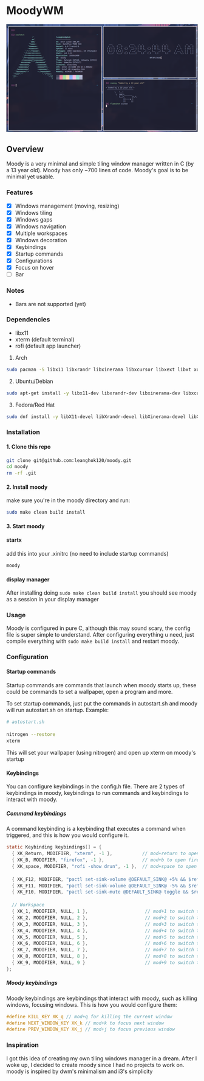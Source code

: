 # MoodyWM

![moody screenshot](./screenshots/no-bar.png)

## Overview

Moody is a very minimal and simple tiling window manager written in C (by a 13 year old). Moody has only ~700 lines of code. Moody's goal is to be minimal yet usable.

### Features

- [x] Windows management (moving, resizing)
- [x] Windows tiling
- [x] Windows gaps
- [x] Windows navigation
- [x] Multiple workspaces
- [x] Windows decoration
- [x] Keybindings
- [x] Startup commands
- [x] Configurations
- [x] Focus on hover
- [ ] Bar

### Notes

- Bars are not supported (yet)

### Dependencies

- libx11
- xterm (default terminal)
- rofi (default app launcher)

1. Arch

```bash
sudo pacman -S libx11 libxrandr libxinerama libxcursor libxext libxt xorg-server-devel xterm rofi
```

2. Ubuntu/Debian

```bash
sudo apt-get install -y libx11-dev libxrandr-dev libxinerama-dev libxcursor-dev libxext-dev libxt-dev xorg-dev xterm
```

3. Fedora/Red Hat

```bash
sudo dnf install -y libX11-devel libXrandr-devel libXinerama-devel libXcursor-devel libXext-devel libXt-devel xorg-x11-server-devel xterm
```

### Installation

#### 1. Clone this repo

```bash
git clone git@github.com:leanghok120/moody.git
cd moody
rm -rf .git
```

#### 2. Install moody

make sure you're in the moody directory and run:

```bash
sudo make clean build install
```

#### 3. Start moody

#### startx

add this into your .xinitrc (no need to include startup commands)
```bash
moody
```

#### display manager

After installing doing `sudo make clean build install` you should see moody as a session in your display manager

### Usage

Moody is configured in pure C, although this may sound scary, the config file is super simple to understand. After configuring everything u need, just compile everything with `sudo make build install` and restart moody.

### Configuration

#### Startup commands

Startup commands are commands that launch when moody starts up, these could be commands to set a wallpaper, open a program and more.

To set startup commands, just put the commands in autostart.sh and moody will run autostart.sh on startup. Example:

```bash
# autostart.sh

nitrogen --restore
xterm
```

This will set your wallpaper (using nitrogen) and open up xterm on moody's startup

#### Keybindings

You can configure keybindings in the config.h file.
There are 2 types of keybindings in moody, keybindings to run commands and keybindings to interact with moody.

##### Command keybindings

A command keybinding is a keybinding that executes a command when triggered, and this is how you would configure it.

```c
static Keybinding keybindings[] = {
  { XK_Return, MODIFIER, "xterm", -1 },           // mod+return to open xterm (terminal)
  { XK_B, MODIFIER, "firefox", -1 },              // mod+b to open firefox
  { XK_space, MODIFIER, "rofi -show drun", -1 },  // mod+space to open rofi (app launcher)

  { XK_F12, MODIFIER, "pactl set-sink-volume @DEFAULT_SINK@ +5% && $refresh_i3status" },   // mod+f12 to increase volume by 5%
  { XK_F11, MODIFIER, "pactl set-sink-volume @DEFAULT_SINK@ -5% && $refresh_i3status" },   // mod+f11 to increase volume by 5%
  { XK_F10, MODIFIER, "pactl set-sink-mute @DEFAULT_SINK@ toggle && $refresh_i3status" },  // mod+f10 to mute

  // Workspace
  { XK_1, MODIFIER, NULL, 1 },                     // mod+1 to switch to workspace 1
  { XK_2, MODIFIER, NULL, 2 },                     // mod+2 to switch to workspace 2
  { XK_3, MODIFIER, NULL, 3 },                     // mod+3 to switch to workspace 3
  { XK_4, MODIFIER, NULL, 4 },                     // mod+4 to switch to workspace 4
  { XK_5, MODIFIER, NULL, 5 },                     // mod+5 to switch to workspace 5
  { XK_6, MODIFIER, NULL, 6 },                     // mod+6 to switch to workspace 6
  { XK_7, MODIFIER, NULL, 7 },                     // mod+7 to switch to workspace 7
  { XK_8, MODIFIER, NULL, 8 },                     // mod+8 to switch to workspace 8
  { XK_9, MODIFIER, NULL, 9 }                      // mod+9 to switch to workspace 9
};
```

##### Moody keybindings

Moody keybindings are keybindings that interact with moody, such as killing windows, focusing windows. This is how you would configure them:

```c
#define KILL_KEY XK_q // mod+q for killing the current window
#define NEXT_WINDOW_KEY XK_k // mod+k to focus next window
#define PREV_WINDOW_KEY XK_j // mod+j to focus previous window
```

### Inspiration

I got this idea of creating my own tiling windows manager in a dream. After I woke up, I decided to create moody since I had no projects to work on.
moody is inspired by dwm's minimalism and i3's simplicity
